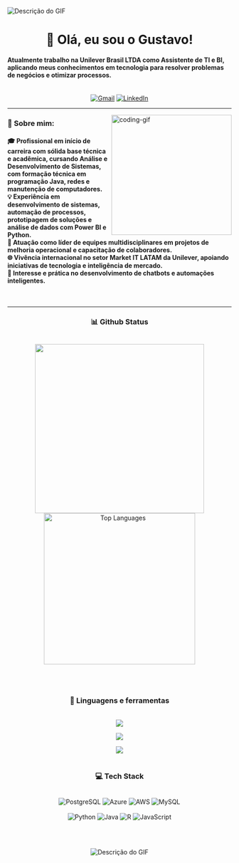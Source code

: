 ![Descrição do GIF](https://cdn-images-1.medium.com/max/918/1*U3WRRwLx3zeDkHmIVGLJdw.gif)

<h1 align="center">👋 Olá, eu sou o Gustavo!</h1>

<h4 align="left">Atualmente trabalho na Unilever Brasil LTDA como Assistente de TI e BI, aplicando meus conhecimentos em tecnologia para resolver problemas de negócios e otimizar processos.</h4>

<div align="center"><br/>
  <a href="mailto:aphexragedev@gmail.com"><img src="https://img.shields.io/badge/Gmail-333333?style=for-the-badge&logo=gmail&logoColor=red" alt="Gmail" /></a> 
  <a href="" target="_blank"><img src="https://img.shields.io/badge/LinkedIn-0077B5?style=for-the-badge&logo=linkedin&logoColor=white" alt="LinkedIn" /></a> 
</div>

---

<img align="right" alt="coding-gif" width="270" src="https://media.tenor.com/2unHkuoMLhcAAAAM/data-code.gif">

<h3 align="left">📖 Sobre mim:</h3>

<h4 align="left">
  🎓 Profissional em início de carreira com sólida base técnica e acadêmica, cursando Análise e Desenvolvimento de Sistemas, com formação técnica em programação Java, redes e manutenção de computadores.</br>
  💡 Experiência em desenvolvimento de sistemas, automação de processos, prototipagem de soluções e análise de dados com Power BI e Python.</br>
  🧠 Atuação como líder de equipes multidisciplinares em projetos de melhoria operacional e capacitação de colaboradores.</br>
  🌐 Vivência internacional no setor Market IT LATAM da Unilever, apoiando iniciativas de tecnologia e inteligência de mercado.</br>
  🤖 Interesse e prática no desenvolvimento de chatbots e automações inteligentes.
</h4>

<br>

---

<h3 align="center">📊 Github Status</h3>
<br>
<div align="center">
<img width="380" src="https://github-readme-stats.vercel.app/api?username=Aphexrage&count_private=true&show_icons=true&theme=default&rank_icon=github&border_radius=10"/>

<img width="340" src="https://github-readme-stats.vercel.app/api/top-langs/?username=Aphexrage&theme=default&hide_border=false&include_all_commits=false&count_private=false&layout=compact" alt="Top Languages">
</div>

<br></br>

<h3 align="center">🔧 Linguagens e ferramentas</h3>

<br>

<div align="center">
  <!-- Linha 1: Linguagens e ferramentas de dados/desenvolvimento -->
  <img src="https://skillicons.dev/icons?i=python,javascript,java,postgres,mysql,htmx" /><br>

  <!-- Linha 2: Infraestrutura, automação e sistemas -->
  <img src="https://skillicons.dev/icons?i=aws,azure,linux,docker,terraform,kubernetes" /><br>

  <!-- Linha 3: Ferramentas de produtividade e dev -->
  <img src="https://skillicons.dev/icons?i=pycharm,vscode,github,git,figma,notion" />
</div>

<br>

<h3 align="center">💻 Tech Stack</h3>

<div align="center"><br/>
  <img alt="PostgreSQL" src="https://img.shields.io/badge/PostgreSQL-316192?style=for-the-badge&logo=postgresql&logoColor=white" />
  <img alt="Azure" src="https://img.shields.io/badge/Microsoft_Azure-0089D6?style=for-the-badge&logo=microsoft-azure&logoColor=white" />
  <img alt="AWS" src="https://img.shields.io/badge/Amazon_AWS-232F3E?style=for-the-badge&logo=amazon-aws&logoColor=white" />
  <img alt="MySQL" src="https://img.shields.io/badge/MySQL-00000F?style=for-the-badge&logo=mysql&logoColor=white" />
</div>
<div align="center"><br/>
  <img alt="Python" src="https://img.shields.io/badge/Python-3776AB?style=for-the-badge&logo=python&logoColor=white" />
  <img alt="Java" src="https://img.shields.io/badge/Java-ED8B00?style=for-the-badge&logo=openjdk&logoColor=white" />
  <img alt="R" src="https://img.shields.io/badge/R-276DC3?style=for-the-badge&logo=r&logoColor=white" />
  <img alt="JavaScript" src="https://img.shields.io/badge/JavaScript-F7DF1E?style=for-the-badge&logo=javascript&logoColor=black" />

</div>

<br></br>

<p align="center">
  <img src="https://i.pinimg.com/originals/20/b7/01/20b701f1831a13807327d774342445e8.gif" alt="Descrição do GIF"/>
</p>

<br>

<img src="https://www.animatedimages.org/data/media/562/animated-line-image-0184.gif" width="1920" height=0.4/>
